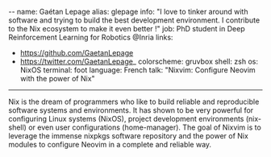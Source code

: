 --
name: Gaétan Lepage
alias: glepage
info: "I love to tinker around with software and trying to build the best development environment. I contribute to the Nix ecosystem to make it even better !"
job: PhD student in Deep Reinforcement Learning for Robotics @Inria
links:
- https://github.com/GaetanLepage
- https://twitter.com/GaetanLepage_
colorscheme: gruvbox
shell: zsh
os: NixOS
terminal: foot
language: French
talk: "Nixvim: Configure Neovim with the power of Nix"
---

Nix is the dream of programmers who like to build reliable and reproducible software systems and environments.
It has shown to be very powerful for configuring Linux systems (NixOS), project development environments (nix-shell) or even user configurations (home-manager).
The goal of Nixvim is to leverage the immense nixpkgs software repository and the power of Nix modules to configure Neovim in a complete and reliable way.
